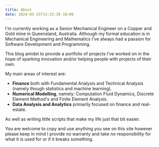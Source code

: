 ```yaml
---
title: About
date: 2024-05-25T13:33:30-10:00
---
```

I'm currently working as a Senior Mechanical Engineer on a Copper and Gold mine in Queensland, Australia. 
Although my formal education is in Mechanical Engineering and Mathematics I've always had a passion for Software Development and Programming. 

This blog amidst to provide a portfolio of projects I've worked on in the hope of sparking innovation and/or helping people with projects of their own. 

My main areas of interest are: 

- **Finance** both with Fundamental Analysis and Technical Analysis (namely though statistics and machine learning). 
- **Numerical Modelling**, namely: Computation Fluid Dynamics, Discrete Element Method's and Finite Element Analysis.
- **Data Analysis and Analytics** primarily focused on finance and real-estate.

As well as writing little scripts that make my life just that bit easier. 

You are welcome to copy and use anything you see on this site however please keep in mind I provide no warranty and take no responsibility for what it is used for or if it breaks something. 

